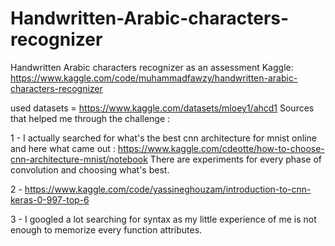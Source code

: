 # Handwritten-Arabic-characters-recognizer
Handwritten Arabic characters recognizer as an assessment
Kaggle: https://www.kaggle.com/code/muhammadfawzy/handwritten-arabic-characters-recognizer

used datasets = https://www.kaggle.com/datasets/mloey1/ahcd1
Sources that helped me through the challenge :

1 - I actually searched for what's the best cnn architecture for mnist online and here what came out : https://www.kaggle.com/cdeotte/how-to-choose-cnn-architecture-mnist/notebook There are experiments for every phase of convolution and choosing what's best.

2 - https://www.kaggle.com/code/yassineghouzam/introduction-to-cnn-keras-0-997-top-6

3 - I googled a lot searching for syntax as my little experience of me is not enough to memorize every function attributes.
